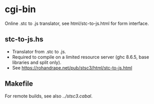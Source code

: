 # cgi-bin

Online .stc to .js translator, see html/stc-to-js.html for form interface.

## stc-to-js.hs

- Translator from .stc to .js.
- Required to compile on a limited resource server (ghc 8.6.5, base libraries and split only).
- See <https://rohandrape.net/pub/stsc3/html/stc-to-js.html>

## Makefile

For remote builds, see also _../stsc3.cabal_.
